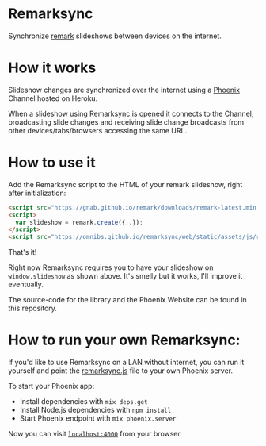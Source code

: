 # Remarksync

Synchronize [remark](https://github.com/gnab/remark) slideshows between devices on the internet.

# How it works

Slideshow changes are synchronized over the internet using a [Phoenix](http://phoenixframework.org) Channel hosted on Heroku.

When a slideshow using Remarksync is opened it connects to the Channel, broadcasting slide changes and receiving slide change broadcasts from other devices/tabs/browsers accessing the same URL. 

# How to use it

Add the Remarksync script to the HTML of your remark slideshow, right after initialization:

```html
<script src="https://gnab.github.io/remark/downloads/remark-latest.min.js"></script>
<script>
  var slideshow = remark.create({..});
</script>
<script src="https://omnibs.github.io/remarksync/web/static/assets/js/remarksync.js"></script>
```

That's it!

Right now Remarksync requires you to have your slideshow on `window.slideshow` as shown above. It's smelly but it works, I'll improve it eventually.

The source-code for the library and the Phoenix Website can be found in this repository.

# How to run your own Remarksync:

If you'd like to use Remarksync on a LAN without internet, you can run it yourself and point the [remarksync.js](https://github.com/omnibs/remarksync/blob/master/web/static/assets/js/remarksync.js) file to your own Phoenix server.

To start your Phoenix app:

  * Install dependencies with `mix deps.get`
  * Install Node.js dependencies with `npm install`
  * Start Phoenix endpoint with `mix phoenix.server`

Now you can visit [`localhost:4000`](http://localhost:4000) from your browser.
